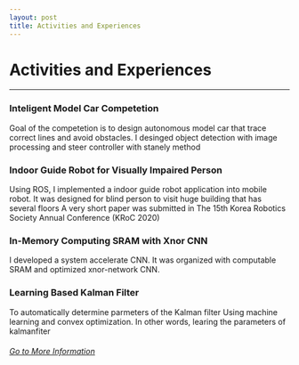 ```yaml
---
layout: post
title: Activities and Experiences
---
```


# Activities and Experiences
<hr width="100%" color="black" size="5">

### Inteligent Model Car Competetion
  Goal of the competetion is to design autonomous model car that trace correct lines and avoid obstacles. 
  I desinged object detection with image processing and steer controller with stanely method

### Indoor Guide Robot for Visually Impaired Person
  Using ROS, I implemented a indoor guide robot application into mobile robot. 
  It was designed for blind person to visit huge building that has several floors 
  A very short paper was submitted in The 15th Korea Robotics Society Annual Conference (KRoC 2020)

### In-Memory Computing SRAM with Xnor CNN
  I developed a system accelerate CNN. It was organized with computable SRAM and optimized xnor-network CNN.  

### Learning Based Kalman Filter
  To automatically determine parmeters of the Kalman filter Using machine learning and convex optimization. In other words, learing the parameters of kalmanfiter

###### [Go to More Information](https://gs-yoon.github.io/project/)

<!--### Robot Club
  Howdy! This is an example blog post that shows several types of HTML content supported in this theme.-->
